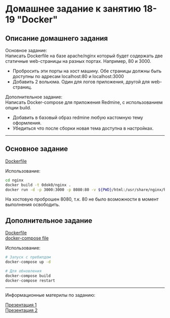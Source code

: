 # Домашнее задание к занятию 18-19 "Docker"


## Описание домашнего задания

Основное задание:    
Написать Dockerfile на базе apache/nginx который будет содержать две статичные web-страницы на разных портах. Например, 80 и 3000.    
  - Пробросить эти порты на хост машину. Обе страницы должны быть доступны по адресам localhost:80 и localhost:3000    
  - Добавить 2 вольюма. Один для логов приложения, другой для web-страниц.    

Дополнительное задание:     
Написать Docker-compose для приложения Redmine, с использованием опции build.    
  - Добавить в базовый образ redmine любую кастомную тему оформления.    
  - Убедиться что после сборки новая тема доступна в настройках.    

---


## Основное задание

[Dockerfile](./nginx/Dockerfile)

Использование:    
```bash
cd nginx
docker build -t 0dok0/nginx .
docker run -d -p 3000:3000 -p 8080:80 -v ${PWD}/html:/usr/share/nginx/html:ro -v ${PWD}/logs:/var/log/nginx --name nginx 0dok0/nginx
```
На хостовую проброшен 8080, т.к. 80 не было возможности в момент выполнения освободить.


## Дополнительное задание     

[Dockerfile](./redmine/Dockerfile)    
[docker-compose file](./redmine/docker-compose.yml)

Использование:    
```bash
# Запуск с пребилдом
docker-compose up -d

# Для обновления
docker-compose build  
docker-compose restart
```

---

Информационные материлы по заданию:    

[Презентация 1](./Docker_1.pdf)    
[Презентация 2](./Docker_2.pdf)    

